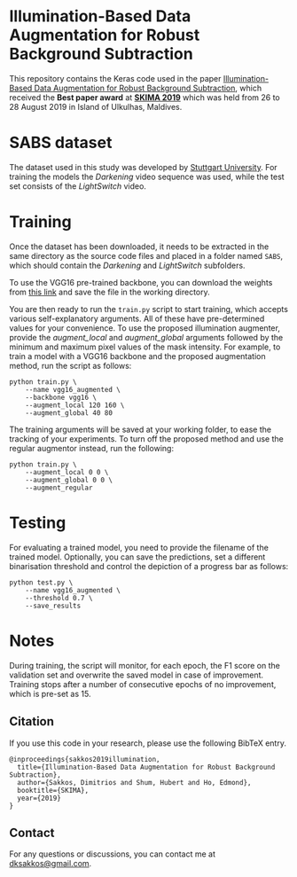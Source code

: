 # Illumination-Based Data Augmentation for Robust Background Subtraction

This repository contains the Keras code used in the paper [Illumination-Based Data Augmentation for Robust Background Subtraction](http://nrl.northumbria.ac.uk/40944/1/Sakkos%20et%20al%20-%20Illumination-Based%20Data%20Augmentation%20for%20Robust%20Background%20Subtraction%20AAM.pdf),
which received the **Best paper award** at [**SKIMA 2019**](http://skimanetwork.info/) which was held from 26 to 28 August 2019 in Island of Ulkulhas, Maldives. 


# SABS dataset
The dataset used in this study was developed by [Stuttgart University](https://www.vis.uni-stuttgart.de/forschung/visual-analytics/visuelle-analyse-videostroeme/stuttgart_artificial_background_subtraction_dataset/).
For training the models the *Darkening* video sequence was used, while the test set consists of the *LightSwitch* video.

# Training

Once the dataset has been downloaded, it needs to be extracted in the same directory as the source code files and placed in a folder named `SABS`, which should contain the *Darkening* and *LightSwitch* subfolders.

To use the VGG16 pre-trained backbone, you can download the weights from [this link](https://github.com/fchollet/deep-learning-models/releases/download/v0.1/vgg16_weights_tf_dim_ordering_tf_kernels_notop.h5) and save the file in the working directory.

You are then ready to run the `train.py` script to start training, which accepts various self-explanatory arguments. All of these have pre-determined values for your convenience.
To use the proposed illumination augmenter, provide the *augment_local* and *augment_global* arguments followed by the minimum and maximum pixel values of the mask intensity.
For example, to train a model with a VGG16 backbone and the proposed augmentation method, run the script as follows:

```
python train.py \
    --name vgg16_augmented \
    --backbone vgg16 \
    --augment_local 120 160 \
    --augment_global 40 80
```

The training arguments will be saved at your working folder, to ease the tracking of your experiments. To turn off the proposed method and use the regular augmentor instead, run the following:

```
python train.py \
    --augment_local 0 0 \
    --augment_global 0 0 \
    --augment_regular
```


# Testing
For evaluating a trained model, you need to provide the filename of the trained model.
Optionally, you can save the predictions, set a different binarisation threshold and control the depiction of a progress bar as follows:

```
python test.py \
    --name vgg16_augmented \
    --threshold 0.7 \
    --save_results
```

# Notes
During training, the script will monitor, for each epoch, the F1 score on the validation set and overwrite the saved model in case of improvement.
Training stops after a number of consecutive epochs of no improvement, which is pre-set as 15.

## Citation

If you use this code in your research, please use the following BibTeX entry.

````
@inproceedings{sakkos2019illumination,
  title={Illumination-Based Data Augmentation for Robust Background Subtraction},
  author={Sakkos, Dimitrios and Shum, Hubert and Ho, Edmond},
  booktitle={SKIMA},
  year={2019}
}
```` 

## Contact
For any questions or discussions, you can contact me at dksakkos@gmail.com.